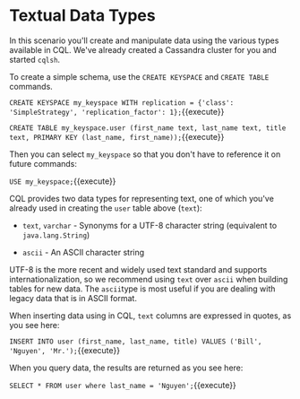# Textual Data Types

In this scenario you'll create and manipulate data using the various types available in CQL. We've already created a Cassandra cluster for you and started `cqlsh`. 
  
To create a simple schema, use the `CREATE KEYSPACE` and `CREATE TABLE` commands.

`CREATE KEYSPACE my_keyspace WITH replication = {'class': 'SimpleStrategy', 'replication_factor': 1};`{{execute}}

`CREATE TABLE my_keyspace.user (first_name text, last_name text, title text, PRIMARY KEY (last_name, first_name));`{{execute}}

Then you can select `my_keyspace` so that you don't have to reference it on future commands:

`USE my_keyspace;`{{execute}}

CQL provides two data types for representing text, one of which you've already used in creating the `user` table above (`text`):

* `text`, `varchar` - Synonyms for a UTF-8 character string (equivalent to `java.lang.String`)

* `ascii` - An ASCII character string

UTF-8 is the more recent and widely used text standard and supports internationalization, so we recommend using `text` over `ascii` when building tables for new data. The `ascii`type is most useful if you are dealing with legacy data that is in ASCII format.

When inserting data using in CQL, `text` columns are expressed in quotes, as you see here:

`INSERT INTO user (first_name, last_name, title) VALUES ('Bill', 'Nguyen', 'Mr.');`{{execute}}

When you query data, the results are returned as you see here:

`SELECT * FROM user where last_name = 'Nguyen';`{{execute}}

